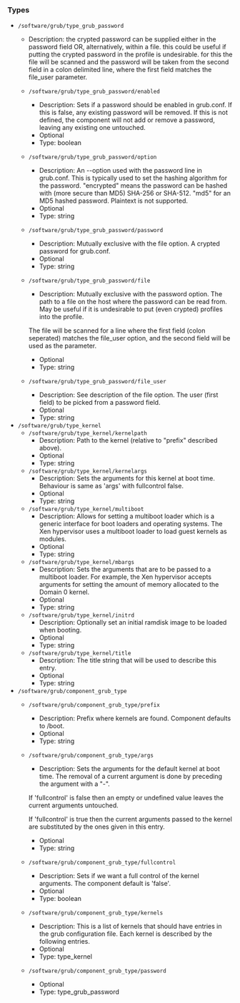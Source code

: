 
### Types

 - `/software/grub/type_grub_password`
    - Description: 
 the crypted password can be supplied either in the password field
 OR, alternatively, within a file. this could be useful if putting the crypted
 password in the profile is undesirable. for this the file will be scanned
 and the password will be taken from the second field in a colon delimited
 line, where the first field matches the file_user parameter.

    - `/software/grub/type_grub_password/enabled`
        - Description: Sets if a password should be enabled in grub.conf. If this is false,
      any existing password will be removed. If this is not defined, the component
      will not add or remove a password, leaving any existing one untouched.
        - Optional
        - Type: boolean
    - `/software/grub/type_grub_password/option`
        - Description: An --option used with the password line in grub.conf. This is typically
      used to set the hashing algorithm for the password. "encrypted" means the
      password can be hashed with (more secure than MD5) SHA-256 or SHA-512.
      "md5" for an MD5 hashed password. Plaintext is not supported.
        - Optional
        - Type: string
    - `/software/grub/type_grub_password/password`
        - Description: Mutually exclusive with the file option. A crypted password for grub.conf.
        - Optional
        - Type: string
    - `/software/grub/type_grub_password/file`
        - Description: Mutually exclusive with the password option. The path to a file on the host
      where the password can be read from. May be useful if it is undesirable to put
      (even crypted) profiles into the profile.

      The file will be scanned for a line where the first field (colon seperated)
      matches the file_user option, and the second field will be used as the parameter.
        - Optional
        - Type: string
    - `/software/grub/type_grub_password/file_user`
        - Description: See description of the file option. The user (first field) to be picked from a password field.
        - Optional
        - Type: string
 - `/software/grub/type_kernel`
    - `/software/grub/type_kernel/kernelpath`
        - Description: Path to the kernel (relative to "prefix" described above).
        - Optional
        - Type: string
    - `/software/grub/type_kernel/kernelargs`
        - Description: Sets the arguments for this kernel at boot time.
      Behaviour is same as 'args' with fullcontrol false.
        - Optional
        - Type: string
    - `/software/grub/type_kernel/multiboot`
        - Description: Allows for setting a multiboot loader which is a generic interface
     for boot loaders and operating systems. The Xen hypervisor uses a
     multiboot loader to load guest kernels as modules.
        - Optional
        - Type: string
    - `/software/grub/type_kernel/mbargs`
        - Description: Sets the arguments that are to be passed to a multiboot loader.
      For example, the Xen hypervisor accepts arguments for setting the
      amount of memory allocated to the Domain 0 kernel.
        - Optional
        - Type: string
    - `/software/grub/type_kernel/initrd`
        - Description: Optionally set an initial ramdisk image to be loaded when booting.
        - Optional
        - Type: string
    - `/software/grub/type_kernel/title`
        - Description: The title string that will be used to describe this entry.
        - Optional
        - Type: string
 - `/software/grub/component_grub_type`
    - `/software/grub/component_grub_type/prefix`
        - Description: Prefix where kernels are found. Component defaults to /boot.
        - Optional
        - Type: string
    - `/software/grub/component_grub_type/args`
        - Description: Sets the arguments for the default kernel at boot time.
      The removal of a current argument is done by preceding the argument with a "-".

      If 'fullcontrol' is false then an empty or undefined value leaves the
      current arguments untouched.

      If 'fullcontrol' is true then the current arguments passed to the
      kernel are substituted by the ones given in this entry.
        - Optional
        - Type: string
    - `/software/grub/component_grub_type/fullcontrol`
        - Description: Sets if we want a full control of the kernel arguments. The component default is 'false'.
        - Optional
        - Type: boolean
    - `/software/grub/component_grub_type/kernels`
        - Description: This is a list of kernels that should have entries in the grub
      configuration file. Each kernel is described by the following entries.
        - Optional
        - Type: type_kernel
    - `/software/grub/component_grub_type/password`
        - Optional
        - Type: type_grub_password
